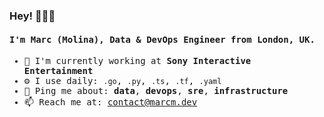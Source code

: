 ### Hey! 👋🇬🇧

<samp>

#### I'm Marc (Molina), Data & DevOps Engineer from London, UK.

- 🏢 I'm currently working at **Sony Interactive Entertainment**
- ⚙️ I use daily: `.go`, `.py`, `.ts`, `.tf`, `.yaml`
- 💬 Ping me about: **data**, **devops**, **sre**, **infrastructure**
- 📫 Reach me at: [contact@marcm.dev](mailto:contact@marcm.dev)

</samp>
